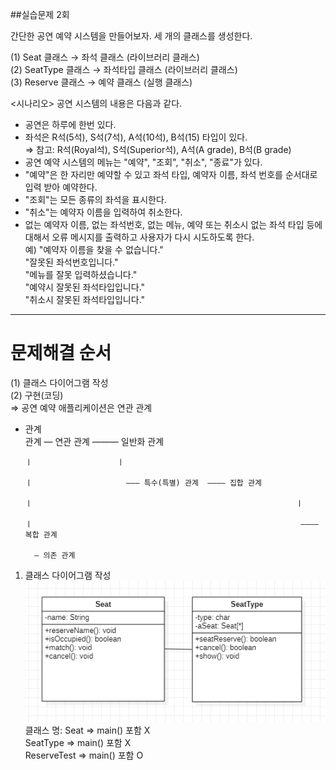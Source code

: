 ##실습문제 2회

간단한 공연 예약 시스템을 만들어보자. 세 개의 클래스를 생성한다.  

(1) Seat 클래스 → 좌석 클래스 (라이브러리 클래스)  
(2) SeatType 클래스 → 좌석타입 클래스 (라이브러리 클래스)  
(3) Reserve 클래스 → 예약 클래스 (실행 클래스)  


<시나리오> 공연 시스템의 내용은 다음과 같다.  
  
- 공연은 하루에 한번 있다.
- 좌석은 R석(5석), S석(7석), A석(10석), B석(15) 타입이 있다.  
⇒ 참고: R석(Royal석), S석(Superior석), A석(A grade), B석(B grade)
- 공연 예약 시스템의 메뉴는 "예약", "조회", "취소", "종료"가 있다.
- "예약"은 한 자리만 예약할 수 있고 좌석 타입, 예약자 이름, 좌석 번호를 순서대로 입력 받아 예약한다.
- "조회"는 모든 종류의 좌석을 표시한다.
- "취소"는 예약자 이름을 입력하여 취소한다.
- 없는 예약자 이름, 없는 좌석번호, 없는 메뉴, 예약 또는 취소시 없는 좌석 타입 등에 대해서 오류 메시지를 출력하고 사용자가 다시 시도하도록 한다.  
예) "예약자 이름을 찾을 수 없습니다."  
   "잘못된 좌석번호입니다."  
   "메뉴를 잘못 입력하셨습니다."  
   "예약시 잘못된 좌석타입입니다."  
   "취소시 잘못된 좌석타입입니다."  
   

--------------------------------------------------------------------------------------------------------------------------------------------------

# 문제해결 순서  
(1) 클래스 다이어그램 작성  
(2) 구현(코딩)  
⇒ 공연 예약 애플리케이션은 연관 관계  
  
* 관계  
관계 — 연관 관계 ——— 일반화 관계 

      ㅣ                   ㅣ

      ㅣ                     ——— 특수(특별) 관계  ———— 집합 관계 

      ㅣ                                                           ㅣ 

      ㅣ                                                            ———— 복합 관계

        — 의존 관계
          
  
1) 클래스 다이어그램 작성  
![erd](./img/seat.png)  
클래스 명: Seat ⇒ main() 포함 X  
          SeatType ⇒ main() 포함 X  
          ReserveTest ⇒ main() 포함 O  
